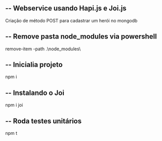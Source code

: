 ## -- Webservice usando Hapi.js e Joi.js
Criação de método POST para cadastrar um herói no mongodb

## -- Remove pasta node_modules via powershell
remove-item -path .\node_modules\

## -- Inicialia projeto
npm i

## -- Instalando o Joi
npm i joi

## -- Roda testes unitários
npm t
